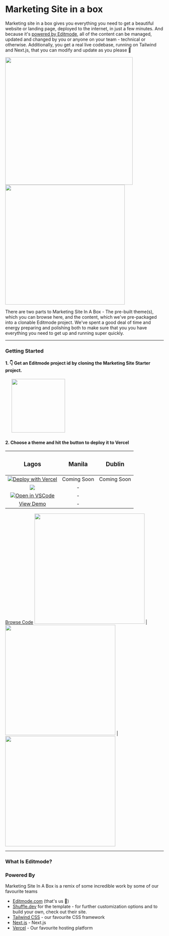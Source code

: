 # Marketing Site in a box

Marketing site in a box gives you everything you need to get a beautiful website or landing page, deployed to the internet, in just a few minutes.
And because it's [powered by Editmode](https://editmode.com), all of the content can be managed, updated and changed by you or anyone on your team - technical or otherwise.
Additionally, you get a real live codebase, running on Tailwind and Next.js, that you can modify and update as you please 🤗

<img src="https://img.editmode.com/production/content_pieces/cnk_00ba0a21eeeab1bcb5c3/i5LlBOZfkdYS/images/original/msiab.png" width="405" /><img src="https://img.editmode.com/production/content_pieces/cnk_bedf219dd3ed7efb2d14/i5LlBOZfkdYS/images/original/content_hub.gif" width="380" />

There are two parts to Marketing Site In A Box - The pre-built theme(s), which you can browse here, and the content, which we've pre-packaged into a clonable Editmode project. We've spent a good deal of time and energy preparing and polishing both to make sure that you you have everything you need to get up and running super quickly.

---
### Getting Started

#### 1. 👇  Get an Editmode project id by cloning the Marketing Site Starter project. 

 &nbsp;&nbsp;&nbsp;&nbsp; [<img src="https://img.editmode.com/production/content_pieces/cnk_4282820621bc70b3d147/98CipzYMT2eD/images/original/getproject.png" width="170" />](https://app.editmode.com/projects/prj_Y5HfCBS4rqZg/clone)


#### 2. Choose a theme and hit the button to deploy it to Vercel

| <h3> Lagos </h3>             |  <h3>Manila</h3> | <h3>Dublin</h3>
:-------------------------:|:-------------------------:|:-------------------------:
[![Deploy with Vercel](https://vercel.com/button)](https://vercel.com/new/git/external?repository-url=https%3A%2F%2Fgithub.com%2Feditmodelabs%2Fmsiab%2Ftree%2Fmain%2Fthemes%2Flagos?&env=NEXT_PUBLIC_PROJECT_ID)  | Coming Soon | Coming Soon
[<img src="https://camo.githubusercontent.com/bf5c9492905b6d3b558552de2c848c7cce2e0a0f0ff922967115543de9441522/68747470733a2f2f646576656c6f7065722e737461636b626c69747a2e636f6d2f696d672f6f70656e5f696e5f737461636b626c69747a2e737667" />](https://stackblitz.com/github/editmodelabs/msiab/tree/main/themes/lagos) | - |
[![Open in VSCode](https://open.vscode.dev/badges/open-in-vscode.svg)](https://open.vscode.dev/editmodelabs/msiab/themes/lagos) | - |
[View Demo](https://msiab-sogal.vercel.app/) | - |
[Browse Code](https://github.com/editmodelabs/msiab/tree/main/themes/lagos) 
[<img src="/themes/lagos/preview.png" width="350" />](https://msiab-sogal.vercel.app/) |  <img src="/themes/comingsoon.png" width="350" /> |  <img src="/themes/comingsoon.png" width="350" /> 

---

### What Is Editmode?



### Powered By

Marketing Site In A Box is a remix of some incredible work by some of our favourite teams

- [Editmode.com](https://editmode.com) (that's us 👋)
- [Shuffle.dev](https://shuffle.dev) for the template - for further customization options and to build your own, check out their site.
- [Tailwind CSS](https://tailwindcss.com) - our favourite CSS framework
- [Next.js](https://nextjs.org/) - Next.js
- [Vercel](https://vercel.com/) - Our favourite hosting platform



